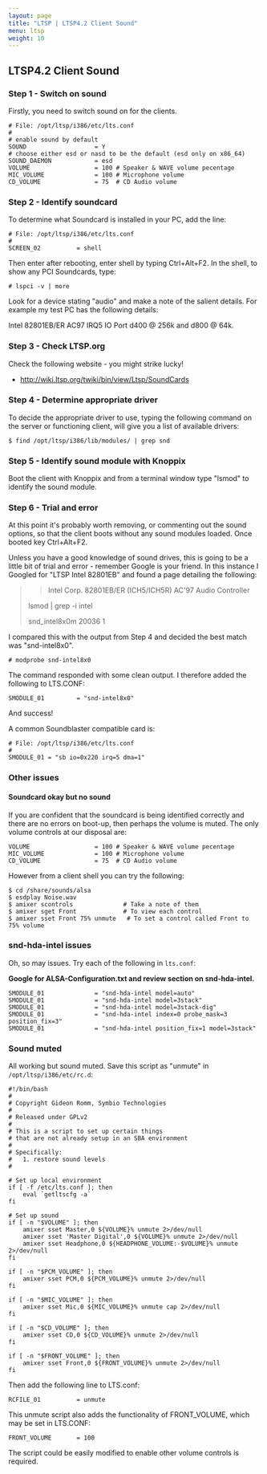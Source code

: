 ```yaml
---
layout: page
title: "LTSP | LTSP4.2 Client Sound"
menu: ltsp
weight: 10
---
```


## LTSP4.2 Client Sound

### Step 1 - Switch on sound

Firstly, you need to switch sound on for the clients.

    # File: /opt/ltsp/i386/etc/lts.conf
    #
    # enable sound by default
    SOUND                   = Y
    # choose either esd or nasd to be the default (esd only on x86_64)
    SOUND_DAEMON            = esd
    VOLUME                  = 100 # Speaker & WAVE volume pecentage
    MIC_VOLUME              = 100 # Microphone volume
    CD_VOLUME               = 75  # CD Audio volume

### Step 2 - Identify soundcard

To determine what Soundcard is installed in your PC, add the line:

    # File: /opt/ltsp/i386/etc/lts.conf
    #
    SCREEN_02          = shell

Then enter after rebooting, enter shell by typing Ctrl+Alt+F2. In the shell, to show any PCI Soundcards, type:

    # lspci -v | more

Look for a device stating "audio" and make a note of the salient details. For example my test PC has the following details:

Intel 82801EB/ER AC97 IRQ5 IO Port d400 @ 256k and d800 @ 64k.

### Step 3 - Check LTSP.org

Check the following website - you might strike lucky!

   * http://wiki.ltsp.org/twiki/bin/view/Ltsp/SoundCards

### Step 4 - Determine appropriate driver

To decide the appropriate driver to use, typing the following command on the server or functioning client, will give you a list of available drivers:

    $ find /opt/ltsp/i386/lib/modules/ | grep snd

### Step 5 - Identify sound module with Knoppix

Boot the client with Knoppix and from a terminal window type "lsmod" to identify the sound module.

### Step 6 - Trial and error

At this point it's probably worth removing, or commenting out the sound options, so that the client boots without any sound modules loaded. Once booted key Ctrl+Alt+F2.

Unless you have a good knowledge of sound drives, this is going to be a little bit of trial and error - remember Google is your friend. In this instance I Googled for "LTSP Intel 82801EB" and found a page detailing the following:

 >> Intel Corp. 82801EB/ER (ICH5/ICH5R) AC'97 Audio Controller
 >
 > lsmod | grep -i intel
 >
 > snd_intel8x0m 20036 1

I compared this with the output from Step 4 and decided the best match was "snd-intel8x0".

    # modprobe snd-intel8x0

The command responded with some clean output. I therefore added the following to LTS.CONF:

    SMODULE_01         = "snd-intel8x0"

And success!

A common Soundblaster compatible card is:

    # File: /opt/ltsp/i386/etc/lts.conf
    #
    SMODULE_01 = "sb io=0x220 irq=5 dma=1"

### Other issues

#### Soundcard okay but no sound

If you are confident that the soundcard is being identified correctly and there are no errors on boot-up, then perhaps the volume is muted. The only volume controls at our disposal are:

    VOLUME                  = 100 # Speaker & WAVE volume pecentage
    MIC_VOLUME              = 100 # Microphone volume
    CD_VOLUME               = 75  # CD Audio volume

However from a client shell you can try the following:

    $ cd /share/sounds/alsa
    $ esdplay Noise.wav
    $ amixer scontrols              # Take a note of them
    $ amixer sget Front             # To view each control
    $ amixer sset Front 75% unmute   # To set a control called Front to 75% volume

### snd-hda-intel issues

Oh, so may issues. Try each of the following in `lts.conf`:

**Google for ALSA-Configuration.txt and review section on snd-hda-intel.**

    SMODULE_01              = "snd-hda-intel model=auto"
    SMODULE_01              = "snd-hda-intel model=3stack"
    SMODULE_01              = "snd-hda-intel model=3stack-dig"
    SMODULE_01              = "snd-hda-intel index=0 probe_mask=3 position_fix=3"
    SMODULE_01              = "snd-hda-intel position_fix=1 model=3stack"

### Sound muted

All working but sound muted. Save this script as "unmute" in `/opt/ltsp/i386/etc/rc.d`:

    #!/bin/bash
    #
    # Copyright Gideon Romm, Symbio Technologies
    #
    # Released under GPLv2
    #
    # This is a script to set up certain things 
    # that are not already setup in an SBA environment
    #
    # Specifically:
    #   1. restore sound levels
    #

    # Set up local environment
    if [ -f /etc/lts.conf ]; then
        eval `getltscfg -a`
    fi

    # Set up sound
    if [ -n "$VOLUME" ]; then
        amixer sset Master,0 ${VOLUME}% unmute 2>/dev/null
        amixer sset 'Master Digital',0 ${VOLUME}% unmute 2>/dev/null
        amixer sset Headphone,0 ${HEADPHONE_VOLUME:-$VOLUME}% unmute 2>/dev/null
    fi

    if [ -n "$PCM_VOLUME" ]; then
        amixer sset PCM,0 ${PCM_VOLUME}% unmute 2>/dev/null
    fi

    if [ -n "$MIC_VOLUME" ]; then
        amixer sset Mic,0 ${MIC_VOLUME}% unmute cap 2>/dev/null
    fi

    if [ -n "$CD_VOLUME" ]; then
        amixer sset CD,0 ${CD_VOLUME}% unmute 2>/dev/null
    fi

    if [ -n "$FRONT_VOLUME" ]; then
        amixer sset Front,0 ${FRONT_VOLUME}% unmute 2>/dev/null
    fi

Then add the following line to LTS.conf:

    RCFILE_01          = unmute

This unmute script also adds the functionality of FRONT_VOLUME, which may be set in LTS.CONF:

    FRONT_VOLUME       = 100

The script could be easily modified to enable other volume controls is required.
